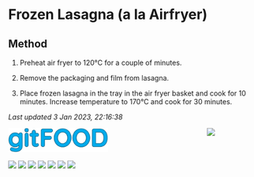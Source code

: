 # Frozen Lasagna (a la Airfryer)

## Method

1. Preheat air fryer to 120°C for a couple of minutes.

2. Remove the packaging and film from lasagna.

3. Place frozen lasagna in the tray in the air fryer basket and cook for 10 minutes. Increase temperature to 170°C and cook for 30 minutes.

*Last updated 3 Jan 2023, 22:16:38*

<img src="../images/logo_sm.png" width="40%" />

<img src="https://profile-counter.glitch.me/gitfood_lasagnaairfryer/count.svg" width="20%" align="right" />

<img src="https://img.shields.io/badge/tag-airfryer-blue.svg" /> <img src="https://img.shields.io/badge/tag-reheating-blue.svg" /> <img src="https://img.shields.io/badge/tag-easy-blue.svg" /> <img src="https://img.shields.io/badge/tag-italian-blue.svg" /> <img src="https://img.shields.io/badge/tag-mine-blue.svg" /> <img src="https://img.shields.io/badge/tag-cheesey-blue.svg" /> <img src="https://img.shields.io/badge/tag-pasta-blue.svg" /> 
